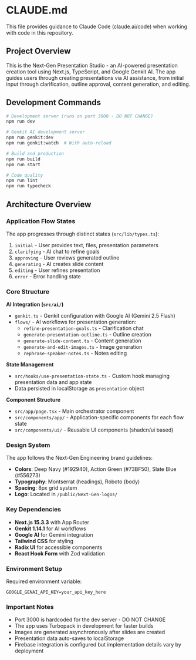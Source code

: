 # CLAUDE.md

This file provides guidance to Claude Code (claude.ai/code) when working with code in this repository.

## Project Overview

This is the Next-Gen Presentation Studio - an AI-powered presentation creation tool using Next.js, TypeScript, and Google Genkit AI. The app guides users through creating presentations via AI assistance, from initial input through clarification, outline approval, content generation, and editing.

## Development Commands

```bash
# Development server (runs on port 3000 - DO NOT CHANGE)
npm run dev

# Genkit AI development server
npm run genkit:dev
npm run genkit:watch  # With auto-reload

# Build and production
npm run build
npm run start

# Code quality
npm run lint
npm run typecheck
```

## Architecture Overview

### Application Flow States
The app progresses through distinct states (`src/lib/types.ts`):
1. `initial` - User provides text, files, presentation parameters
2. `clarifying` - AI chat to refine goals
3. `approving` - User reviews generated outline
4. `generating` - AI creates slide content
5. `editing` - User refines presentation
6. `error` - Error handling state

### Core Structure

**AI Integration (`src/ai/`)**
- `genkit.ts` - Genkit configuration with Google AI (Gemini 2.5 Flash)
- `flows/` - AI workflows for presentation generation:
  - `refine-presentation-goals.ts` - Clarification chat
  - `generate-presentation-outline.ts` - Outline creation
  - `generate-slide-content.ts` - Content generation
  - `generate-and-edit-images.ts` - Image generation
  - `rephrase-speaker-notes.ts` - Notes editing

**State Management**
- `src/hooks/use-presentation-state.ts` - Custom hook managing presentation data and app state
- Data persisted in localStorage as `presentation` object

**Component Structure**
- `src/app/page.tsx` - Main orchestrator component
- `src/components/app/` - Application-specific components for each flow state
- `src/components/ui/` - Reusable UI components (shadcn/ui based)

### Design System

The app follows the Next-Gen Engineering brand guidelines:
- **Colors**: Deep Navy (#192940), Action Green (#73BF50), Slate Blue (#556273)
- **Typography**: Montserrat (headings), Roboto (body)
- **Spacing**: 8px grid system
- **Logo**: Located in `/public/Next-Gen-logos/`

### Key Dependencies
- **Next.js 15.3.3** with App Router
- **Genkit 1.14.1** for AI workflows
- **Google AI** for Gemini integration
- **Tailwind CSS** for styling
- **Radix UI** for accessible components
- **React Hook Form** with Zod validation

### Environment Setup

Required environment variable:
```
GOOGLE_GENAI_API_KEY=your_api_key_here
```

### Important Notes

- Port 3000 is hardcoded for the dev server - DO NOT CHANGE
- The app uses Turbopack in development for faster builds
- Images are generated asynchronously after slides are created
- Presentation data auto-saves to localStorage
- Firebase integration is configured but implementation details vary by deployment